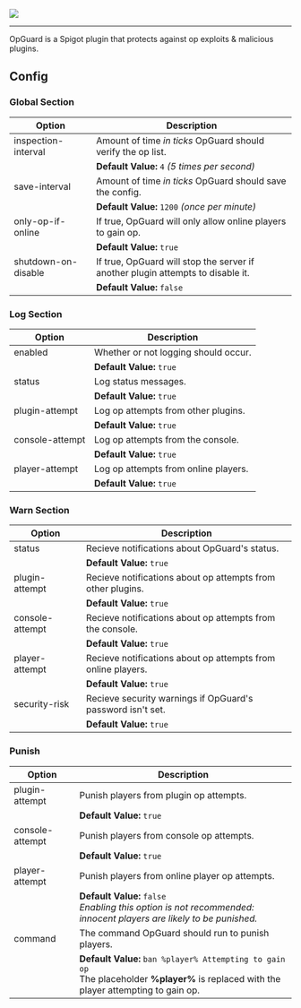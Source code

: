 <img src="http://i.imgur.com/le8Nqlv.png"></img>

---

OpGuard is a Spigot plugin that protects against op exploits &amp; malicious plugins.

## Config

### Global Section

| Option                           | Description                      |
|----------------------------------|----------------------------------|
| inspection-interval | Amount of time *in ticks* OpGuard should verify the op list. |
| | **Default Value:** `4` *(5 times per second)* |
| save-interval | Amount of time *in ticks* OpGuard should save the config. |
| | **Default Value:** `1200` *(once per minute)* |
| only-op-if-online | If true, OpGuard will only allow online players to gain op. |
| | **Default Value:** `true` |
| shutdown-on-disable | If true, OpGuard will stop the server if another plugin attempts to disable it. |
| | **Default Value:** `false` |

### Log Section

| Option                           | Description                      |
|----------------------------------|----------------------------------|
| enabled | Whether or not logging should occur. |
| | **Default Value:** `true` |
| status | Log status messages. |
| | **Default Value:** `true` |
| plugin-attempt | Log op attempts from other plugins. |
| | **Default Value:** `true` |
| console-attempt | Log op attempts from the console. |
| | **Default Value:** `true` |
| player-attempt | Log op attempts from online players. |
| | **Default Value:** `true` |

### Warn Section

| Option                           | Description                      |
|----------------------------------|----------------------------------|
| status | Recieve notifications about OpGuard's status. |
| | **Default Value:** `true` |
| plugin-attempt | Recieve notifications about op attempts from other plugins. |
| | **Default Value:** `true` |
| console-attempt | Recieve notifications about op attempts from the console. |
| | **Default Value:** `true` |
| player-attempt | Recieve notifications about op attempts from online players. |
| | **Default Value:** `true` |
| security-risk | Recieve security warnings if OpGuard's password isn't set. |
| | **Default Value:** `true` |

### Punish

| Option                           | Description                      |
|----------------------------------|----------------------------------|
| plugin-attempt | Punish players from plugin op attempts. |
| | **Default Value:** `true` |
| console-attempt | Punish players from console op attempts. |
| | **Default Value:** `true` |
| player-attempt | Punish players from online player op attempts. |
| | **Default Value:** `false` <br> *Enabling this option is not recommended: innocent players are likely to be punished.* |
| command | The command OpGuard should run to punish players. |
| | **Default Value:** `ban %player% Attempting to gain op` <br> The placeholder **%player%** is replaced with the player attempting to gain op. |
